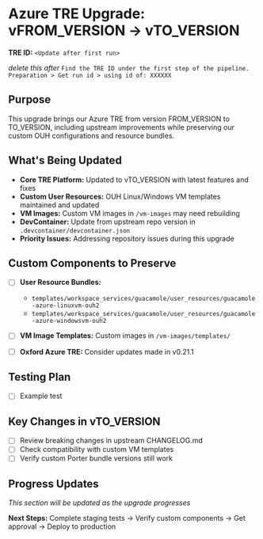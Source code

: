 # Azure TRE Upgrade: vFROM_VERSION → vTO_VERSION

**TRE ID:** `<Update after first run>`

*delete this after*
`Find the TRE ID under the first step of the pipeline. Preparation > Get run id > using id of: XXXXXX`

## **Purpose**

This upgrade brings our Azure TRE from version FROM_VERSION to TO_VERSION, including upstream improvements while preserving our custom OUH configurations and resource bundles.

## **What's Being Updated**

- **Core TRE Platform:** Updated to vTO_VERSION with latest features and fixes
- **Custom User Resources:** OUH Linux/Windows VM templates maintained and updated
- **VM Images:** Custom VM images in `/vm-images` may need rebuilding
- **DevContainer:** Update from upstream repo version in `.devcontainer/devcontainer.json`
- **Priority Issues:** Addressing repository issues during this upgrade

## **Custom Components to Preserve**

- [ ] **User Resource Bundles:**
  - `templates/workspace_services/guacamole/user_resources/guacamole-azure-linuxvm-ouh2`
  - `templates/workspace_services/guacamole/user_resources/guacamole-azure-windowsvm-ouh2`
- [ ] **VM Image Templates:** Custom images in `/vm-images/templates/`
- [ ] **Oxford Azure TRE:** Consider updates made in v0.21.1


## **Testing Plan**

- [ ] Example test

## **Key Changes in vTO_VERSION**

- [ ] Review breaking changes in upstream CHANGELOG.md
- [ ] Check compatibility with custom VM templates
- [ ] Verify custom Porter bundle versions still work

## **Progress Updates**

*This section will be updated as the upgrade progresses*

**Next Steps:** Complete staging tests → Verify custom components → Get approval → Deploy to production
